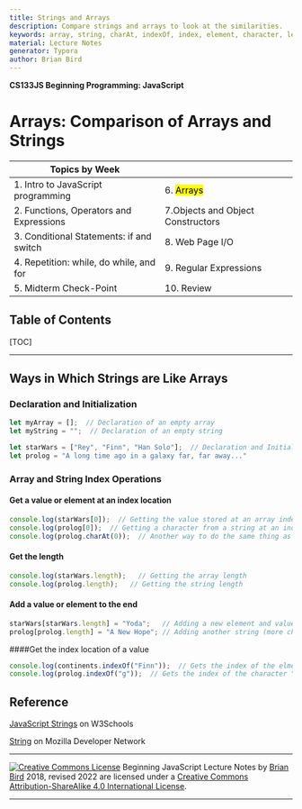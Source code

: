```yaml
---
title: Strings and Arrays
description: Compare strings and arrays to look at the similarities.
keywords: array, string, charAt, indexOf, index, element, character, length
material: Lecture Notes
generator: Typora
author: Brian Bird
---
```


**CS133JS Beginning Programming: JavaScript**

<h1>Arrays: Comparison of Arrays and Strings</h1>


| Topics by Week                                       |            |
| ---------------------------------------------------- | ---------- |
| 1. Intro to JavaScript programming                   | 6. <mark> Arrays</mark>  |
| 2. Functions, Operators and Expressions              | 7.Objects and Object Constructors |
| 3. Conditional Statements: if and switch             | 8. Web Page I/O |
| 4. Repetition: while, do while, and for | 9. Regular Expressions |
| 5. Midterm Check-Point                               | 10. Review |


<h2>Table of Contents</h2>

[TOC]

------

## Ways in Which Strings are Like Arrays

### Declaration and Initialization

```javascript
let myArray = [];  // Declaration of an empty array
let myString = "";  // Declaration of an empty string
```

```javascript
let starWars = ["Rey", "Finn", "Han Solo"];  // Declaration and Initialization
let prolog = "A long time ago in a galaxy far, far away..."
```

### Array and String Index Operations

#### Get a value or element at an index location

```javascript
console.log(starWars[0]);  // Getting the value stored at an array index location
console.log(prolog[0]);  // Getting a character from a string at an index location
console.log(prolog.charAt(0));  // Another way to do the same thing as above
```

#### Get the length
```javascript
console.log(starWars.length);   // Getting the array length
console.log(prolog.length);   // Getting the string length
```

#### Add a value or element to the end
```javascript
starWars[starWars.length] = "Yoda";   // Adding a new element and value
prolog[prolog.length] = "A New Hope"; // Adding another string (more characters)
```



####Get the index location of a value

```javascript
console.log(continents.indexOf("Finn"));  // Gets the index of the elmeent containing "Finn"
console.log(prolog.indexOf("g"));  // Gets the index of the character "g"
```

#### 

## Reference

[JavaScript Strings](https://www.w3schools.com/js/js_strings.asp) on W3Schools

[String](https://developer.mozilla.org/en-US/docs/web/javascript/reference/global_objects/string#character_access) on Mozilla Developer Network

------

[![Creative Commons License](https://i.creativecommons.org/l/by-sa/4.0/88x31.png)](http://creativecommons.org/licenses/by-sa/4.0/) Beginning JavaScript Lecture Notes by [Brian Bird](https://profbird.online) 2018, revised <time>2022</time> are licensed under a [Creative Commons Attribution-ShareAlike 4.0 International License](http://creativecommons.org/licenses/by-sa/4.0/). 

------------